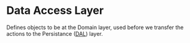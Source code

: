 # Data Access Layer

Defines objects to be at the Domain layer, used before we transfer the actions
to the Persistance ([DAL](../DAL)) layer.

